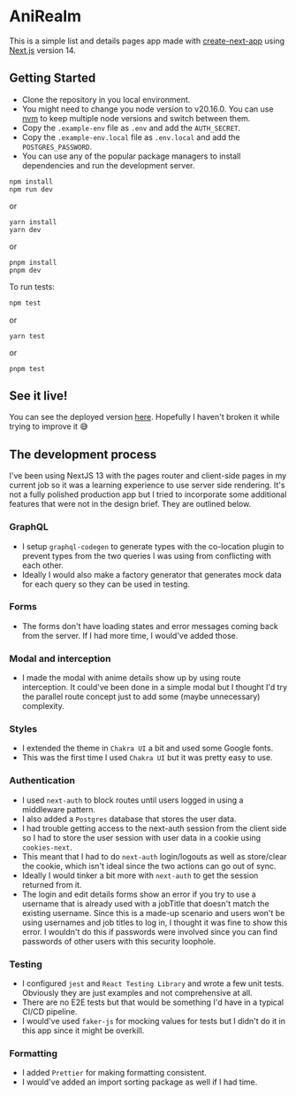 # AniRealm

This is a simple list and details pages app made with [create-next-app](https://github.com/vercel/next.js/tree/canary/packages/create-next-app) using [Next.js](https://nextjs.org/) version 14.

## Getting Started

- Clone the repository in you local environment. 
- You might need to change you node version to v20.16.0. You can use [nvm](https://github.com/nvm-sh/nvm) to keep multiple node versions and switch between them.
- Copy the `.example-env` file as `.env` and add the `AUTH_SECRET`.
- Copy the `.example-env.local` file as `.env.local` and add the `POSTGRES_PASSWORD`.
- You can use any of the popular package managers to install dependencies and run the development server.
```
npm install
npm run dev
```
or 
```
yarn install
yarn dev
```
or
```
pnpm install
pnpm dev
```

To run tests:

```bash
npm test
```
or 
```
yarn test
```
or 
```
pnpm test
```

## See it live!

You can see the deployed version [here](https://anime-dashboard-blond.vercel.app/).
Hopefully I haven't broken it while trying to improve it 😅

## The development process

I've been using NextJS 13 with the pages router and client-side pages in my current job so it was a learning experience to use server side rendering. It's not a fully polished production app but I tried to incorporate some additional features that were not in the design brief. They are outlined below.

### **GraphQL**

- I setup `graphql-codegen` to generate types with the co-location plugin to prevent types from the two queries I was using from conflicting with each other.
- Ideally I would also make a factory generator that generates mock data for each query so they can be used in testing.

### **Forms**

- The forms don't have loading states and error messages coming back from the server. If I had more time, I would've added those.

### **Modal and interception**

- I made the modal with anime details show up by using route interception. It could've been done in a simple modal but I thought I'd try the parallel route concept just to add some (maybe unnecessary) complexity.

### **Styles**

- I extended the theme in `Chakra UI` a bit and used some Google fonts.
- This was the first time I used `Chakra UI` but it was pretty easy to use.

### **Authentication**

- I used `next-auth` to block routes until users logged in using a middleware pattern.
- I also added a `Postgres` database that stores the user data. 
- I had trouble getting access to the next-auth session from the client side so I had to store the user session with user data in a cookie using `cookies-next`.
- This meant that I had to do `next-auth` login/logouts as well as store/clear the cookie, which isn't ideal since the two actions can go out of sync.
- Ideally I would tinker a bit more with `next-auth` to get the session returned from it.
- The login and edit details forms show an error if you try to use a username that is already used with a jobTitle that doesn't match the existing username. Since this  is a made-up scenario and users won't be using usernames and job titles to log in, I thought it was fine to show this error. I wouldn't do this if passwords were involved since you can find passwords of other users with this security loophole.

### **Testing**

- I configured `jest` and `React Testing Library` and wrote a few unit tests. Obviously they are just examples and not comprehensive at all.
- There are no E2E tests but that would be something I'd have in a typical CI/CD pipeline.
- I would've used `faker-js` for mocking values for tests but I didn't do it in this app since it might be overkill.

### **Formatting**

- I added `Prettier` for making formatting consistent.
- I would've added an import sorting package as well if I had time.